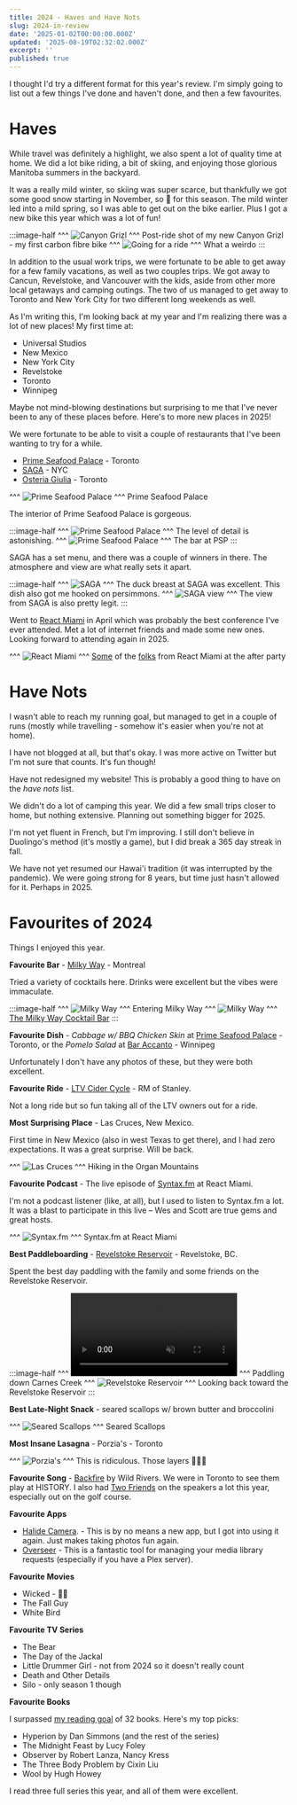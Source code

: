 ```yaml
---
title: 2024 - Haves and Have Nots
slug: 2024-in-review
date: '2025-01-02T00:00:00.000Z'
updated: '2025-08-19T02:32:02.000Z'
excerpt: ''
published: true
---
```

I thought I'd try a different format for this year's review. I'm simply going to list out a few things I've done and haven't done, and then a few favourites.

# Haves

While travel was definitely a highlight, we also spent a lot of quality time at home. We did a lot bike riding, a bit of skiing, and enjoying those glorious Manitoba summers in the backyard.

It was a really mild winter, so skiing was super scarce, but thankfully we got some good snow starting in November, so 🤞 for this season. The mild winter led into a mild spring, so I was able to get out on the bike earlier. Plus I got a new bike this year which was a lot of fun!

:::image-half
^^^
![Canyon Grizl](/img/2024-in-review/new-canyon.jpg)
^^^ Post-ride shot of my new Canyon Grizl - my first carbon fibre bike
^^^
![Going for a ride](/img/2024-in-review/bike-ride.jpg)
^^^ What a weirdo
:::

In addition to the usual work trips, we were fortunate to be able to get away for a few family vacations, as well as two couples trips. We got away to Cancun, Revelstoke, and Vancouver with the kids, aside from other more local getaways and camping outings. The two of us managed to get away to Toronto and New York City for two different long weekends as well.

As I'm writing this, I'm looking back at my year and I'm realizing there was a lot of new places! My first time at:

- Universal Studios
- New Mexico
- New York City
- Revelstoke
- Toronto
- Winnipeg

Maybe not mind-blowing destinations but surprising to me that I've never been to any of these places before. Here's to more new places in 2025!

We were fortunate to be able to visit a couple of restaurants that I've been wanting to try for a while.

- [Prime Seafood Palace](https://primeseafoodpalace.ca/) - Toronto
- [SAGA](https://www.saga-nyc.com/) - NYC
- [Osteria Giulia](https://osteriagiulia.ca/) - Toronto

^^^
![Prime Seafood Palace](/img/2024-in-review/psp.jpg)
^^^ Prime Seafood Palace

The interior of Prime Seafood Palace is gorgeous.

:::image-half
^^^
![Prime Seafood Palace](/img/2024-in-review/psp-2.jpg)
^^^ The level of detail is astonishing.
^^^
![Prime Seafood Palace](/img/2024-in-review/psp-3.jpg)
^^^ The bar at PSP
:::

SAGA has a set menu, and there was a couple of winners in there. The atmosphere and view are what really sets it apart.

:::image-half
^^^
![SAGA](/img/2024-in-review/saga.jpg)
^^^ The duck breast at SAGA was excellent. This dish also got me hooked on persimmons.
^^^
![SAGA view](/img/2024-in-review/saga-view.jpg)
^^^ The view from SAGA is also pretty legit.
:::

Went to [React Miami](https://www.reactmiami.com/) in April which was probably the best conference I've ever attended. Met a lot of internet friends and made some new ones. Looking forward to attending again in 2025.

^^^
![React Miami](/img/2024-in-review/react-miami.jpg)
^^^ [Some](https://x.com/ken_wheeler) of the [folks](https://x.com/camtheperson?lang=en) from React Miami at the after party

# Have Nots

I wasn't able to reach my running goal, but managed to get in a couple of runs (mostly while travelling - somehow it's easier when you're not at home).

I have not blogged at all, but that's okay. I was more active on Twitter but I'm not sure that counts. It's fun though!

Have not redesigned my website! This is probably a good thing to have on the _have nots_ list.

We didn't do a lot of camping this year. We did a few small trips closer to home, but nothing extensive. Planning out something bigger for 2025.

I'm not yet fluent in French, but I'm improving. I still don't believe in Duolingo's method (it's mostly a game), but I did break a 365 day streak in fall.

We have not yet resumed our Hawai'i tradition (it was interrupted by the pandemic). We were going strong for 8 years, but time just hasn't allowed for it. Perhaps in 2025.

# Favourites of 2024

Things I enjoyed this year.

**Favourite Bar** - [Milky Way](https://www.milkywaycocktails.com/) - Montreal

Tried a variety of cocktails here. Drinks were excellent but the vibes were immaculate.

:::image-half
^^^
![Milky Way](/img/2024-in-review/entering-milky-way.jpg)
^^^ Entering Milky Way
^^^
![Milky Way](/img/2024-in-review/milky-way.jpg)
^^^ [The Milky Way Cocktail Bar](https://www.milkywaycocktails.com/)
:::

**Favourite Dish** - _Cabbage w/ BBQ Chicken Skin_ at [Prime Seafood Palace](https://primeseafoodpalace.ca/) - Toronto, or the _Pomelo Salad_ at [Bar Accanto](https://www.baraccanto.com/) - Winnipeg

Unfortunately I don't have any photos of these, but they were both excellent.

**Favourite Ride** - [LTV Cider Cycle](https://www.strava.com/activities/12343906285) - RM of Stanley.

Not a long ride but so fun taking all of the LTV owners out for a ride.

**Most Surprising Place** - Las Cruces, New Mexico.

First time in New Mexico (also in west Texas to get there), and I had zero expectations. It was a great surprise. Will be back.

^^^
![Las Cruces](/img/2024-in-review/las-cruces.jpg)
^^^ Hiking in the Organ Mountains

**Favourite Podcast** - The live episode of [Syntax.fm](https://syntax.fm/) at React Miami.

I'm not a podcast listener (like, at all), but I used to listen to Syntax.fm a lot. It was a blast to participate in this live – Wes and Scott are true gems and great hosts.

^^^
![Syntax.fm](/img/2024-in-review/syntax-fm.jpg)
^^^ Syntax.fm at React Miami

**Best Paddleboarding** - [Revelstoke Reservoir](https://www.strava.com/activities/11817838597) - Revelstoke, BC.

Spent the best day paddling with the family and some friends on the Revelstoke Reservoir.

<!-- GHOST_VIDEO_CONTENT -->
:::image-half
^^^
<video src="/img/2024-in-review/revelstoke.mp4" autoplay loop muted playsinline></video>
^^^ Paddling down Carnes Creek
^^^
![Revelstoke Reservoir](/img/2024-in-review/revelstoke-reservoir.jpg)
^^^ Looking back toward the Revelstoke Reservoir
:::

**Best Late-Night Snack** - seared scallops w/ brown butter and broccolini

^^^
![Seared Scallops](/img/2024-in-review/snack.jpg)
^^^ Seared Scallops

**Most Insane Lasagna** - Porzia's - Toronto

^^^
![Porzia's](/img/2024-in-review/porzias.jpg)
^^^ This is ridiculous. Those layers 👨‍🍳😘

**Favourite Song** - [Backfire](https://open.spotify.com/track/2IPshLLh6a1bzS9hDHqJ36?si=8093e701a62c46fb) by Wild Rivers. We were in Toronto to see them play at HISTORY. I also had [Two Friends](https://soundcloud.com/bigbootiemix) on the speakers a lot this year, especially out on the golf course.

**Favourite Apps**

- [Halide Camera](https://halide.cam/). - This is by no means a new app, but I got into using it again. Just makes taking photos fun again.
- [Overseer](https://overseer.dev/) - This is a fantastic tool for managing your media library requests (especially if you have a Plex server).

**Favourite Movies**

- Wicked - 🤷‍♂️
- The Fall Guy
- White Bird

**Favourite TV Series**

- The Bear
- The Day of the Jackal
- Little Drummer Girl - not from 2024 so it doesn't really count
- Death and Other Details
- Silo - only season 1 though

**Favourite Books**

I surpassed [my reading goal](https://www.goodreads.com/user/year_in_books/2024/3921541) of 32 books. Here's my top picks:

- Hyperion by Dan Simmons (and the rest of the series)
- The Midnight Feast by Lucy Foley
- Observer by Robert Lanza, Nancy Kress
- The Three Body Problem by Cixin Liu
- Wool by Hugh Howey

I read three full series this year, and all of them were excellent.

